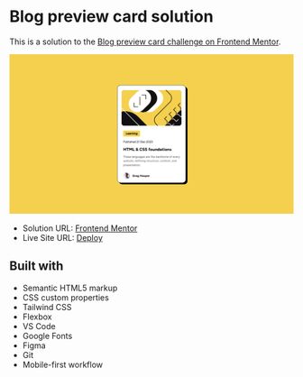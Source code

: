 <h1>Blog preview card solution</h1>

This is a solution to the [Blog preview card challenge on Frontend Mentor](https://www.frontendmentor.io/challenges/blog-preview-card-ckPaj01IcS). 



<img src="images/site-image.png"></img>



- Solution URL: [Frontend Mentor]()
- Live Site URL: [Deploy]()



<h2>Built with</h2>

- Semantic HTML5 markup
- CSS custom properties
- Tailwind CSS
- Flexbox
- VS Code
- Google Fonts
- Figma
- Git
- Mobile-first workflow
